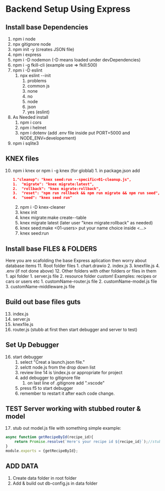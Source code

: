 # Backend Setup Using Express

## Install base Dependencies 
1. npm i node
2. npx gitignore node
3. npm init -y (creates JSON file)
4. npm i express
5. npm i -D nodemon (-D means loaded under devDependencies)
6. npm i -g fkill-cli (example use => fkill:500)
7. npm i -D eslint
   1. npx eslint --init
      1. problems
      2. common js
      3. none
      4. no
      5. node
      6. json
      7. yes (eslint)
8. As Needed install
   1. npm i cors
   2. npm i helmet
   3. npm i dotenv (add .env file inside put PORT=5000 and NODE_ENV=developement)
9. npm i sqlite3

## KNEX files
10.  npm i knex or npm i -g knex (for globlal)
    1.  in package.json add  
        ```json
        1."cleanup": "knex seed:run --specific=01-cleanup.js",
        1.  "migrate": "knex migrate:latest",
        2.  "rollback": "knex migrate:rollback",
        3.  "reset": "npm run rollback && npm run migrate && npm run seed",
        4.  "seed": "knex seed run"
        ```
     2.  npm i -D knex-cleaner
     3.  knex init
     4.  knex migrate:make create-<name>-table
     5.  knex migrate latest (later user "knex migrate:rollback" as needed)
     6.  knex seed:make <01-users> put your name choice inside <...>
     7.  knex seed:run

## Install base FILES & FOLDERS
Here you are scafolding the base Express aplication then worry about database items
11. Root folder files
    1.  chart.drawio
    2.  index.js
    3.  knexfile.js
    4.  .env (if not done above)
12. Other folders with other folders or files in them 
    1.  api folder
        1.  server.js file
        2.  resource folder custom! Examples: recipes or cars or users etc
            1.  customName-router.js file
            2.  customName-model.js file
            3.  customName-middleware.js file

## Build out base files guts
13. index.js
14. server.js
15. knexfile.js
16. router.js (stubb at first then start debugger and server to test)

## Set Up Debugger
16. start debugger
    1.  select "Creat a launch.json file."
    2.  selctt node.js from the drop down list
    3.  review line 14 is \\index.js or appropriate for project
    4.  add debugger to gitignore file
        1.  on last line of .gitignore add ".vscode"
    5.  press f5 to start debugger
    6.  remember to restart it after each code change. 

## TEST Server working with stubbed router & model
17. stub out model.js file with something simple example:
```javascript
async function getRecipeById(recipe_id){
    return Promise.resolve(`Here's your recipe id ${recipe_id}`);//stubb
}
module.exports = {getRecipeById};
```
## ADD DATA
1. Create data folder in root folder
2. Add & build out db-config.js in data folder
